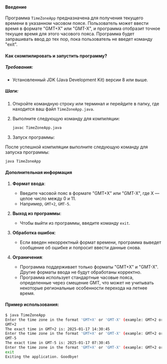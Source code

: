 #### Введение

Программа `TimeZoneApp` предназначена для получения текущего времени в указанном часовом поясе. Пользователь может ввести время в
формате "GMT+X" или "GMT-X", и программа отобразит точное текущее время для этого часового пояса. Программа будет запрашивать ввод
до тех пор, пока пользователь не введет команду "exit".

#### Как скомпилировать и запустить программу?

##### Требования:

- Установленный JDK (Java Development Kit) версии 8 или выше.

##### Шаги:

1. Откройте командную строку или терминал и перейдите в папку, где находится ваш файл `TimeZoneApp.java`.

2. Выполните следующую команду для компиляции:

   ```bash
   javac TimeZoneApp.java
   ```

3. Запуск программы:

После успешной компиляции выполните следующую команду для запуска программы:
   ```bash
   java TimeZoneApp
   ```

#### Дополнительная информация

1. **Формат ввода**:
    - Введите часовой пояс в формате "GMT+X" или "GMT-X", где X — целое число между 0 и 11.
    - Например, `GMT+2`, `GMT-5`.

2. **Выход из программы**:
    - Чтобы выйти из программы, введите команду `exit`.

3. **Обработка ошибок**:
    - Если введен некорректный формат времени, программа выведет сообщение об ошибке и попросит ввести данные снова.

4. **Ограничения**:
    - Программа поддерживает только форматы "GMT+X" и "GMT-X". Другие форматы ввода не будут обработаны корректно.
    - Программа использует стандартные часовые пояса, определенные через смещение GMT, что может не учитывать некоторые
      региональные особенности перехода на летнее время.

#### Пример использования:

```bash
$ java TimeZoneApp
Enter the time zone in the format 'GMT+X' or 'GMT-X' (example: GMT+2 or GMT-5). Type 'exit' to quit: 
GMT+2
The exact time in GMT+2 is: 2025-01-17 14:30:45
Enter the time zone in the format 'GMT+X' or 'GMT-X' (example: GMT+2 or GMT-5). Type 'exit' to quit: 
GMT-5
The exact time in GMT-5 is: 2025-01-17 07:30:45
Enter the time zone in the format 'GMT+X' or 'GMT-X' (example: GMT+2 or GMT-5). Type 'exit' to quit: 
exit
Exiting the application. Goodbye!
```
